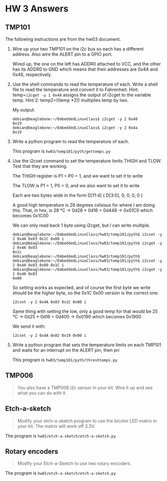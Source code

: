 # HW 3 Answers

## TMP101

The following instructions are from the hw03 document.

1. Wire up your two TMP101 on the i2c bus so each has a different address. Also wire the ALERT pin to a GPIO port.

   Wired up, the one on the left has ADDR0 attached to VCC, and the other has its ADDR0 to GND which means that their addresses are 0x4A and 0x48, respectively.

2. Use the shell commands to read the temperature of each. Write a shell file to read the temperature and convert it to Fahrenheit. Hint: temp=`i2cget -y 1 0x48` assigns the output of i2cget to the variable temp. Hint 2: temp2=$(($temp *2)) multiplies temp by two.

   My output:

   ```
   debian@beaglebone:~/EmbeddedLinuxClass$ i2cget -y 2 0x48
   0x19
   debian@beaglebone:~/EmbeddedLinuxClass$ i2cget -y 2 0x4a
   0x19
   ```

3. Write a python program to read the temperature of each.

   This program is `hw03/temp101/pyth/gettemps.py`

4. Use the i2cset command to set the temperature limits THIGH and TLOW. Test that they are working.

   The THIGH register is P1 = P0 = 1, and we want to set it to write

   The TLOW is P1 = 1, P0 = 0, and we also want to set it to write

   Each are two bytes wide in the form D[11:4] { D[3:0], 0, 0, 0, 0 }

   A good high temperature is 28 degrees celsisus for where I am doing this. That, in hex, is 28 °C -> 0d28 * 0d16 = 0d448 -> 0x01C0 which becomes 0x1C00

   We can only read back 1 byte using i2cget, but I can write multiple.

   ```
   debian@beaglebone:~/EmbeddedLinuxClass/hw03/temp101/pyth$ i2cset -y 2 0x4A 0x03 0x1C 0x00 i
   debian@beaglebone:~/EmbeddedLinuxClass/hw03/temp101/pyth$ i2cget -y 2 0x4A 0x03
   0x1c
   debian@beaglebone:~/EmbeddedLinuxClass/hw03/temp101/pyth$
   debian@beaglebone:~/EmbeddedLinuxClass/hw03/temp101/pyth$ i2cset -y 2 0x4A 0x03 0x00 0x1C i
   debian@beaglebone:~/EmbeddedLinuxClass/hw03/temp101/pyth$ i2cget -y 2 0x4A 0x03
   0x00
   ```

   So setting works as expected, and of course the first byte we write should be the higher byte, so the 0x1C 0x00 version is the correct one:

   ```
   i2cset -y 2 0x4A 0x03 0x1C 0x00 i
   ```

   Same thing with setting the low, only a good temp for that would be 25 °C -> 0d25 * 0d16 = 0d400 -> 0x0190 which becomes 0x1900

   We send it with:

   ```
   i2cset -y 2 0x4A 0x02 0x19 0x00 i
   ```

5. Write a python program that sets the temperature limits on each TMP101 and waits for an interrupt on the ALERT pin, then pri

   This program is `hw03/temp101/pyth/threshtemps.py`

## TMP006

> You also have a TMP006 i2c sensor in your kit. Wire it up and see what you can do with it.

## Etch-a-sketch

> Modify your etch-a-sketch program to use the bicolor LED matrix in your kit. The matrix will work off 3.3V.

The program is `hw03/etch-a-sketch/etch-a-sketch.py`

## Rotary encoders

> Modify your Etch-a-Sketch to use two rotary encoders.

The program is `hw03/etch-a-sketch/etch-a-sketch.py`
